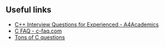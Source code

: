 ## Useful links

- [C++ Interview Questions for Experienced - A4Academics](https://a4academics.com/interview-questions/57-c-plus-plus/720-c-interview-questions-experienced)
- [C FAQ - c-faq.com](https://c-faq.com/)
- [Tons of C questions](https://www.grepper.com/answers/tag/c)
